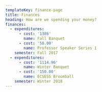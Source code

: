```yaml
---
templateKey: finance-page
title: Finances
heading: How are we spending your money?
finances:
  - expenditures:
      - cost: '1386'
        name: Fall Banquet
      - cost: '50.00'
        name: Professor Speaker Series 1
    semester: Fall 2017
  - expenditures:
      - cost: '1114.96'
        name: Winter Banquet
      - cost: '150.00'
        name: ECSESS Broomball
    semester: Winter 2018
---
```


